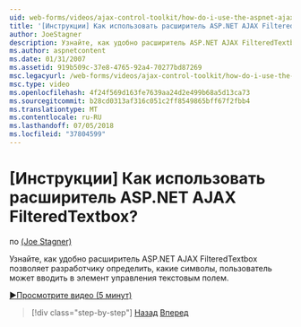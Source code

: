 ```yaml
---
uid: web-forms/videos/ajax-control-toolkit/how-do-i-use-the-aspnet-ajax-filteredtextbox-extender
title: '[Инструкции] Как использовать расширитель ASP.NET AJAX FilteredTextbox? | Документы Майкрософт'
author: JoeStagner
description: Узнайте, как удобно расширитель ASP.NET AJAX FilteredTextbox позволяет разработчику определить, какие символы, пользователь может вводить в элемент управления текстовым полем.
ms.author: aspnetcontent
ms.date: 01/31/2007
ms.assetid: 919b509c-37e8-4765-92a4-70277bd87269
msc.legacyurl: /web-forms/videos/ajax-control-toolkit/how-do-i-use-the-aspnet-ajax-filteredtextbox-extender
msc.type: video
ms.openlocfilehash: 4f24f569d163fe7639aa24d2e499b68a5d13ca73
ms.sourcegitcommit: b28cd0313af316c051c2ff8549865bff67f2fbb4
ms.translationtype: MT
ms.contentlocale: ru-RU
ms.lasthandoff: 07/05/2018
ms.locfileid: "37804599"
---
```

<a name="how-do-i-use-the-aspnet-ajax-filteredtextbox-extender"></a>[Инструкции] Как использовать расширитель ASP.NET AJAX FilteredTextbox?
====================
по [(Joe Stagner)](https://github.com/JoeStagner)

Узнайте, как удобно расширитель ASP.NET AJAX FilteredTextbox позволяет разработчику определить, какие символы, пользователь может вводить в элемент управления текстовым полем.

[&#9654;Просмотрите видео (5 минут)](https://channel9.msdn.com/Blogs/ASP-NET-Site-Videos/how-do-i-use-the-aspnet-ajax-filteredtextbox-extender)

> [!div class="step-by-step"]
> [Назад](how-do-i-use-the-aspnet-ajax-dynamicpopulate-extender.md)
> [Вперед](how-do-i-use-the-aspnet-ajax-hovermenu-extender.md)
